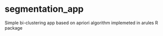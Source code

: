 # segmentation_app
Simple bi-clustering app based on apriori algorithm implemeted in arules R package
